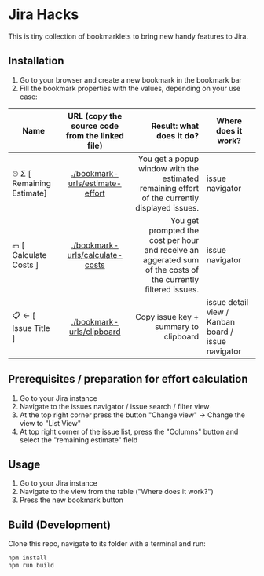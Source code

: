 # Jira Hacks

This is tiny collection of bookmarklets to bring new handy features to Jira.

## Installation

1. Go to your browser and create a new bookmark in the bookmark bar
2. Fill the bookmark properties with the values, depending on your use case:

| Name                      |          URL (copy the source code from the linked file)           |                                                                                       Result: what does it do? | Where does it work?                                |
| ------------------------- | :----------------------------------------------------------------: | -------------------------------------------------------------------------------------------------------------: | -------------------------------------------------- |
| ⏲ Σ [ Remaining Estimate] | [./bookmark-urls/estimate-effort](./bookmark-urls/estimate-effort) |                  You get a popup window with the estimated remaining effort of the currently displayed issues. | issue navigator                                    |
| 💶 [ Calculate Costs ]    | [./bookmark-urls/calculate-costs](./bookmark-urls/calculate-costs) | You get prompted the cost per hour and receive an aggerated sum of the costs of the currently filtered issues. | issue navigator                                    |
| 📋 ← [ Issue Title ]      |      [./bookmark-urls/clipboard](./bookmark-urls/clipboard)      |                                                                          Copy issue key + summary to clipboard | issue detail view / Kanban board / issue navigator |

## Prerequisites / preparation for effort calculation

1. Go to your Jira instance
2. Navigate to the issues navigator / issue search / filter view
3. At the top right corner press the button "Change view" -> Change the view to "List View"
4. At top right corner of the issue list, press the "Columns" button and select the "remaining estimate" field

## Usage

1. Go to your Jira instance
2. Navigate to the view from the table ("Where does it work?")
3. Press the new bookmark button

## Build (Development)

Clone this repo, navigate to its folder with a terminal and run:

```bash
npm install
npm run build
```
